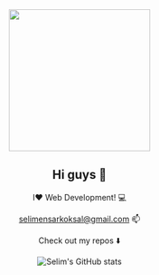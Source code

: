 <div align="center">


<img width="250" src="https://media.giphy.com/media/kFHT64PButf46M7rvP/giphy.gif">

## Hi guys :wave:

I:heart: Web Development! :computer:

selimensarkoksal@gmail.com :mailbox:

Check out my repos :arrow_down:

![Selim's GitHub stats](https://github-readme-stats.vercel.app/api?username=selimensar&show_icons=true&theme=dark)

</div>

